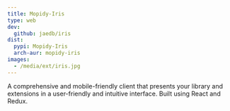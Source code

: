 ```yaml
---
title: Mopidy-Iris
type: web
dev:
  github: jaedb/iris
dist:
  pypi: Mopidy-Iris
  arch-aur: mopidy-iris
images:
  - /media/ext/iris.jpg
---
```


A comprehensive and mobile-friendly client that presents your library and
extensions in a user-friendly and intuitive interface.
Built using React and Redux.

